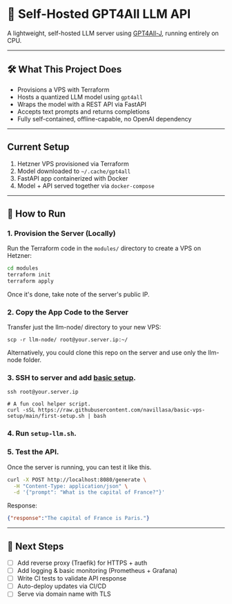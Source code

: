 # 🧠 Self-Hosted GPT4All LLM API

A lightweight, self-hosted LLM server using [GPT4All-J](https://gpt4all.io/index.html), running entirely on CPU.

---

## 🛠️ What This Project Does

* Provisions a VPS with Terraform
* Hosts a quantized LLM model using `gpt4all`
* Wraps the model with a REST API via FastAPI
* Accepts text prompts and returns completions
* Fully self-contained, offline-capable, no OpenAI dependency

---

## Current Setup

1. Hetzner VPS provisioned via Terraform
2. Model downloaded to `~/.cache/gpt4all`
3. FastAPI app containerized with Docker
4. Model + API served together via `docker-compose`

---

## 🚀 How to Run

### 1. Provision the Server (Locally)

Run the Terraform code in the `modules/` directory to create a VPS on Hetzner:

```bash
cd modules
terraform init
terraform apply
```
Once it's done, take note of the server's public IP.

### 2. Copy the App Code to the Server

Transfer just the llm-node/ directory to your new VPS:
```
scp -r llm-node/ root@your.server.ip:~/
```
Alternatively, you could clone this repo on the server and use only the llm-node folder.

### 3. SSH to server and add [basic setup](https://github.com/navillasa/basic-vps-setup/blob/main/first-setup.sh).
```
ssh root@your.server.ip

# A fun cool helper script.
curl -sSL https://raw.githubusercontent.com/navillasa/basic-vps-setup/main/first-setup.sh | bash
```

### 4. Run `setup-llm.sh`.
### 5. Test the API.
Once the server is running, you can test it like this.
```bash
curl -X POST http://localhost:8080/generate \
  -H "Content-Type: application/json" \
  -d '{"prompt": "What is the capital of France?"}'
```

Response:

```json
{"response":"The capital of France is Paris."}
```

---

## 🔮 Next Steps

* [ ] Add reverse proxy (Traefik) for HTTPS + auth
* [ ] Add logging & basic monitoring (Prometheus + Grafana)
* [ ] Write CI tests to validate API response
* [ ] Auto-deploy updates via CI/CD
* [ ] Serve via domain name with TLS

